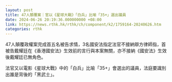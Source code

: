 ```yaml
---
layout: post
title: 47人顛覆案｜官以《星球大戰》「白兵」比喻「35+」選出議員
date: 2024-06-26 20:19:36.000000000 +08:00
link: https://news.rthk.hk/rthk/ch/component/k2/1759164-20240626.htm
categories: rthk
---
```


47人顛覆政權案完成首五名被告求情，3名國安法指定法官不接納辯方律師指，首被告戴耀廷在《香港國安法》生效前的言行與本案無關，亦不接納《國安法》生效後戴耀廷已無角色。

法官又以電影《星球大戰》中的「白兵」比喻「35+」會選出的議員，法庭要識別出誰是背後的「黑武士」。
